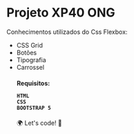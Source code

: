 # Projeto XP40 ONG
<p>Conhecimentos utilizados do Css Flexbox:<br>
    <ul>
        <li>CSS Grid</li>
        <li>Botões</li>
        <li>Tipografia</li>
        <li>Carrossel</li>
        
       
</p>

<h4>Requisitos:

    HTML
    CSS
    BOOTSTRAP 5
</h4>

🌍 Let's code! 🚀



